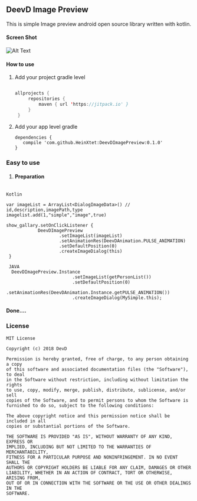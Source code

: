 ## DeevD Image Preview

This is simple Image preview android open source  library written with kotlin.

#### Screen Shot

![Alt Text](https://github.com/HeinXtet/DeevD-Image-Preview/blob/master/demo.gif)


#### How to use

1. Add your project gradle level 

   ```kotlin

   allprojects {
   		repositories {
   			maven { url 'https://jitpack.io' }
   		}
   	}
   ```



2. Add your app level gradle

   ```
   dependencies {
   	  compile 'com.github.HeinXtet:DeevDImagePreview:0.1.0'
   }

   ```


### Easy to use



1. #### Preparation

```

Kotlin

var imageList = ArrayList<DialogImageData>() // id,description,imagePath,type
imagelist.add(1,"simple","image",true)

show_gallary.setOnClickListener {
            DeevDImagePreview
                    .setImageList(imageList)
                    .setAnimationRes(DeevDAnimation.PULSE_ANIMATION)
                    .setDefaultPosition(0)
                    .createImageDialog(this)
 }       
 
 JAVA 
  DeevDImagePreview.Instance
                         .setImageList(getPersonList())
                         .setDefaultPosition(0)
                         .setAnimationRes(DeevDAnimation.Instance.getPULSE_ANIMATION())
                         .createImageDialog(MySimple.this);
```

#### Done….

### License 

```
MIT License

Copyright (c) 2018 DevD

Permission is hereby granted, free of charge, to any person obtaining a copy
of this software and associated documentation files (the "Software"), to deal
in the Software without restriction, including without limitation the rights
to use, copy, modify, merge, publish, distribute, sublicense, and/or sell
copies of the Software, and to permit persons to whom the Software is
furnished to do so, subject to the following conditions:

The above copyright notice and this permission notice shall be included in all
copies or substantial portions of the Software.

THE SOFTWARE IS PROVIDED "AS IS", WITHOUT WARRANTY OF ANY KIND, EXPRESS OR
IMPLIED, INCLUDING BUT NOT LIMITED TO THE WARRANTIES OF MERCHANTABILITY,
FITNESS FOR A PARTICULAR PURPOSE AND NONINFRINGEMENT. IN NO EVENT SHALL THE
AUTHORS OR COPYRIGHT HOLDERS BE LIABLE FOR ANY CLAIM, DAMAGES OR OTHER
LIABILITY, WHETHER IN AN ACTION OF CONTRACT, TORT OR OTHERWISE, ARISING FROM,
OUT OF OR IN CONNECTION WITH THE SOFTWARE OR THE USE OR OTHER DEALINGS IN THE
SOFTWARE.

```


